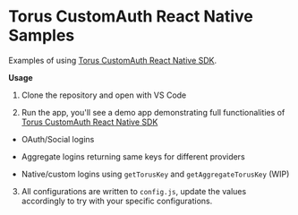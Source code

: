 # Torus CustomAuth React Native Samples

Examples of using [Torus CustomAuth React Native SDK].

**Usage**

1. Clone the repository and open with VS Code

2. Run the app, you'll see a demo app demonstrating full functionalities of [Torus CustomAuth React Native SDK]

- OAuth/Social logins

- Aggregate logins returning same keys for different providers

- Native/custom logins using `getTorusKey` and `getAggregateTorusKey` (WIP)

3. All configurations are written to `config.js`, update the values accordingly to try with your specific configurations.

<!-- Links -->

[torus customauth react native sdk]: https://github.com/torusresearch/torus-direct-react-native-sdk
